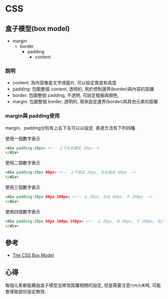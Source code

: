# CSS

## 盒子模型(box model)
- margin
  - border
    - padding
      - content 

### 說明
- content: 為內容像是文字或圖片, 可以設定寬度和高度
- padding: 包圍整個 content, 透明的, 用於控制邊界(border)與內容的距離
- border: 包圍整個 padding, 不透明, 可設定粗細與顏色,
- margin: 包圍整個 border, 透明的, 用來設定邊界(border)與其他元素的距離

### margin與 padding使用
margin、padding分別有上右下左可以以設定. 表達方法有下列四種.

使用一個數字表示
```html
<div padding:20px> <!-- 上下左右都定 20px-->
</div>
```

使用二個數字表示
```html
<div padding:20px 60px> <!-- 上下設定 20px, 左右設定 60px -->
</div>
```

使用三個數字表示
```html
<div padding:20px 60px 100px> <!-- 上 20px, 左右 60px, 下 100px -->
</div>
```

使用四個數字表示
```html
<div padding:20px 60px 100px 140px> <!-- 上 20px, 右 60px, 下 100px, 左邊 140px -->
</div>
```

## 參考
- [The CSS Box Model](https://www.w3schools.com/css/css_boxmodel.asp)

## 心得
每個元素都能藉由盒子模型去修改距離相關的設定, 但是需要注意`行內元素`時, 可能會導致部份設定無效.